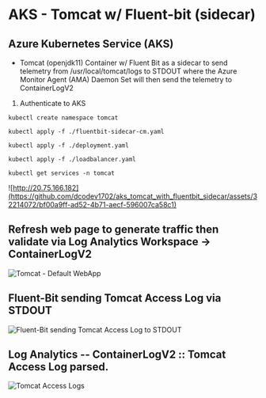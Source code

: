# AKS - Tomcat w/ Fluent-bit (sidecar)
## Azure Kubernetes Service (AKS) 
* Tomcat (openjdk11) Container w/ Fluent Bit as a sidecar to send telemetry from /usr/local/tomcat/logs to STDOUT where the Azure Monitor Agent (AMA) Daemon Set will then send the telemetry to ContainerLogV2

1. Authenticate to AKS  <br />

```console
kubectl create namespace tomcat
```

```console
kubectl apply -f ./fluentbit-sidecar-cm.yaml
```

```console
kubectl apply -f ./deployment.yaml
```

```console
kubectl apply -f ./loadbalancer.yaml
```

```console
kubectl get services -n tomcat
```
![http://20.75.166.182](https://github.com/dcodev1702/aks_tomcat_with_fluentbit_sidecar/assets/32214072/bf00a9ff-ad52-4b71-aecf-596007ca58c1)


## Refresh web page to generate traffic then validate via Log Analytics Workspace -> ContainerLogV2

![Tomcat - Default WebApp](https://github.com/dcodev1702/aks_tomcat_with_fluentbit_sidecar/assets/32214072/ce94c1c0-5e52-491f-b381-b142c02b6350)

## Fluent-Bit sending Tomcat Access Log via STDOUT

![Fluent-Bit sending Tomcat Access Log to STDOUT](https://github.com/dcodev1702/aks_tomcat_with_fluentbit_sidecar/assets/32214072/fa78c708-ed8e-4652-a166-4835468797be)

## Log Analytics -- ContainerLogV2 :: Tomcat Access Log parsed.

![Tomcat Access Logs](https://github.com/dcodev1702/aks_tomcat_with_fluentbit_sidecar/assets/32214072/8b013a42-104b-4237-94f8-64905ffb2aae)
